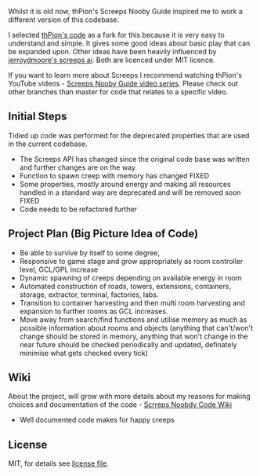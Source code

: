 Whilst it is old now, thPion's Screeps Nooby Guide inspired me to work a different version of this codebase.

I selected [thPion's code](https://github.com/thPion/Screeps-Nooby-Guide) as a fork for this because it is very easy to understand and simple. It gives some good ideas about basic play that can be expanded upon. Other ideas have been heavily influenced by [jerroydmoore's screeps ai](https://github.com/jerroydmoore/screeps-ai). Both are licenced under MIT licence.

If you want to learn more about Screeps I recommend watching thPion's YouTube videos - [Screeps Nooby Guide video series](https://www.youtube.com/playlist?list=PL0EZQ169YGlor5rzeJEYYPE3tGYT2zGT2). Please check out other branches than master for code that relates to a specific video.

Initial Steps
----

Tidied up code was performed for the deprecated properties that are used in the current codebase.

- The Screeps API has changed since the original code base was written and further changes are on the way.
- Function to spawn creep with memory has changed FIXED
- Some properties, mostly around energy and making all resources handled in a standard way are deprecated and will be removed soon FIXED
- Code needs to be refactored further

Project Plan (Big Picture Idea of Code)
----
- Be able to survive by itself to some degree,
- Responsive to game stage and grow appropriately as room controller level, GCL/GPL increase
- Dynamic spawning of creeps depending on available energy in room
- Automated construction of roads, towers, extensions, containers, storage, extractor, terminal, factories, labs.
- Transition to container harvesting and then multi room harvesting and expansion to further rooms as GCL increases.
- Move away from search/find functions and utilise memory as much as possible information about rooms and objects (anything that can't/won't change should be stored in memory, anything that won't change in the near future should be checked periodically and updated, definately minimise what gets checked every tick)

Wiki
----
About the project, will grow with more details about my reasons for making choices and documentation of the code - [Scrreps Noobdy Code Wiki](https://github.com/rfsjim/Screeps-Nooby-Code/wiki)

- Well documented code makes for happy creeps

License
----

MIT, for details see [license file](LICENSE).
